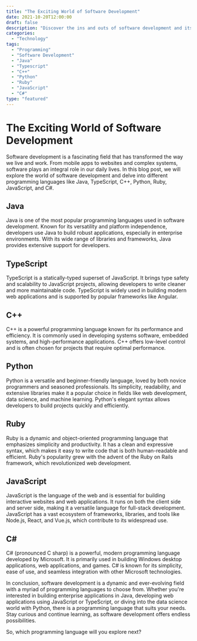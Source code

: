```yaml
---
title: "The Exciting World of Software Development"
date: 2021-10-20T12:00:00
draft: false 
description: "Discover the ins and outs of software development and its different programming languages."
categories: 
  - "Technology"
tags: 
  - "Programming"
  - "Software Development"
  - "Java"
  - "Typescript"
  - "C++"
  - "Python"
  - "Ruby"
  - "JavaScript"
  - "C#"
type: "featured"
---
```


# The Exciting World of Software Development

Software development is a fascinating field that has transformed the way we live and work. From mobile apps to websites and complex systems, software plays an integral role in our daily lives. In this blog post, we will explore the world of software development and delve into different programming languages like Java, TypeScript, C++, Python, Ruby, JavaScript, and C#.

## Java

Java is one of the most popular programming languages used in software development. Known for its versatility and platform independence, developers use Java to build robust applications, especially in enterprise environments. With its wide range of libraries and frameworks, Java provides extensive support for developers.

## TypeScript

TypeScript is a statically-typed superset of JavaScript. It brings type safety and scalability to JavaScript projects, allowing developers to write cleaner and more maintainable code. TypeScript is widely used in building modern web applications and is supported by popular frameworks like Angular.

## C++

C++ is a powerful programming language known for its performance and efficiency. It is commonly used in developing systems software, embedded systems, and high-performance applications. C++ offers low-level control and is often chosen for projects that require optimal performance.

## Python

Python is a versatile and beginner-friendly language, loved by both novice programmers and seasoned professionals. Its simplicity, readability, and extensive libraries make it a popular choice in fields like web development, data science, and machine learning. Python's elegant syntax allows developers to build projects quickly and efficiently.

## Ruby

Ruby is a dynamic and object-oriented programming language that emphasizes simplicity and productivity. It has a clean and expressive syntax, which makes it easy to write code that is both human-readable and efficient. Ruby's popularity grew with the advent of the Ruby on Rails framework, which revolutionized web development.

## JavaScript

JavaScript is the language of the web and is essential for building interactive websites and web applications. It runs on both the client side and server side, making it a versatile language for full-stack development. JavaScript has a vast ecosystem of frameworks, libraries, and tools like Node.js, React, and Vue.js, which contribute to its widespread use.

## C#

C# (pronounced C sharp) is a powerful, modern programming language developed by Microsoft. It is primarily used in building Windows desktop applications, web applications, and games. C# is known for its simplicity, ease of use, and seamless integration with other Microsoft technologies.

In conclusion, software development is a dynamic and ever-evolving field with a myriad of programming languages to choose from. Whether you're interested in building enterprise applications in Java, developing web applications using JavaScript or TypeScript, or diving into the data science world with Python, there is a programming language that suits your needs. Stay curious and continue learning, as software development offers endless possibilities.

So, which programming language will you explore next?
